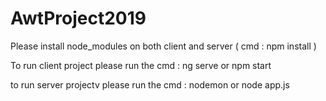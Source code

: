 # AwtProject2019

Please install node_modules on both client and server ( cmd : npm install )

To run client project please run the cmd : ng serve or npm start 

to run server projectv please run the cmd : nodemon or node app.js

